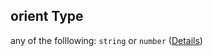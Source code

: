## orient Type

any of the folllowing: `string` or `number` ([Details](edges-edge-properties-arrowhead-schema-1-properties-orient.md))
